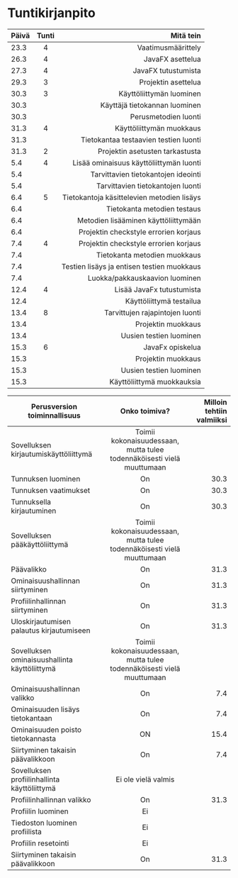 # Tuntikirjanpito

| Päivä        | Tunti          | Mitä tein  |                     
| ------------- |:-------------:| -----:|                          
|  23.3     | 4 | Vaatimusmäärittely |
|  26.3     | 4      |   JavaFX asettelua |
| 27.3 | 4      |  JavaFX tutustumista |
| 29.3 | 3 | Projektin asettelua |
|30.3 | 3 | Käyttöliittymän luominen|
|30.3 |   | Käyttäjä tietokannan luominen |
|30.3 |   | Perusmetodien luonti |
|31.3| 4 | Käyttöliittymän muokkaus |
|31.3|   | Tietokantaa testaavien testien luonti |
|31.3| 2 | Projektin asetusten tarkastusta|
|5.4| 4 | Lisää ominaisuus käyttöliittymän luonti |
|5.4|   | Tarvittavien tietokantojen ideointi |
|5.4|   | Tarvittavien tietokantojen luonti |
|6.4| 5 | Tietokantoja käsittelevien metodien lisäys|
|6.4|   | Tietokanta metodien testaus |
|6.4|   | Metodien lisääminen käyttöliittymään |
|6.4|   |  Projektin checkstyle errorien korjaus |
|7.4| 4 | Projektin checkstyle errorien korjaus |
|7.4|   | Tietokanta metodien muokkaus |
|7.4|   | Testien lisäys ja entisen testien muokkaus|
|7.4|   | Luokka/pakkauskaavion luominen|
|12.4|4 | Lisää JavaFx tutustumista |
|12.4|  | Käyttöliittymä testailua |
|13.4|8 | Tarvittujen rajapintojen luonti |
|13.4|  | Projektin muokkaus |
|13.4|  | Uusien testien luominen |
|15.3|6 | JavaFx opiskelua |
|15.3|  | Projektin muokkaus |
|15.3|  | Uusien testien luominen |
|15.3|  | Käyttöliittymä muokkauksia |

| Perusversion toiminnallisuus | Onko toimiva?| Milloin tehtiin valmiiksi |
| ------------- |:-------------:|  -----:|     
| Sovelluksen kirjautumiskäyttöliittymä | Toimii kokonaisuudessaan, mutta tulee todennäköisesti vielä muuttumaan |  |
| Tunnuksen luominen | On | 30.3 |
| Tunnuksen vaatimukset | On | 30.3 |
| Tunnuksella kirjautuminen | On | 30.3 |
| Sovelluksen pääkäyttöliittymä | Toimii kokonaisuudessaan, mutta tulee todennäköisesti vielä muuttumaan |  |
| Päävalikko | On | 31.3 |
| Ominaisuushallinnan siirtyminen | On | 31.3 |
| Profiilinhallinnan siirtyminen | On | 31.3 |
| Uloskirjautumisen palautus kirjautumiseen | On | 31.3 |
| Sovelluksen ominaisuushallinta käyttöliittymä | Toimii kokonaisuudessaan, mutta tulee todennäköisesti vielä muuttumaan |  |
| Ominaisuushallinnan valikko | On | 7.4 |
| Ominaisuuden lisäys tietokantaan | On | 7.4 |
| Ominaisuuden poisto tietokannasta | ON | 15.4 |
| Siirtyminen takaisin päävalikkoon | On | 7.4 |
| Sovelluksen profiilinhallinta käyttöliittymä | Ei ole vielä valmis | |
| Profiilinhallinnan valikko | On | 31.3 |
| Profiilin luominen | Ei | |
| Tiedoston luominen profiilista | Ei | |
| Profiilin resetointi | Ei | |
| Siirtyminen takaisin päävalikkoon |On | 31.3 |





